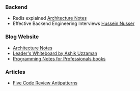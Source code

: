 
### Backend

- Redis explained [Architecture Notes](https://architecturenotes.co/redis/)
- Effective Backend Engineering Interviews [Hussein Nusser](https://medium.com/@hnasr/i-ask-this-question-to-every-backend-engineer-i-interview-8dd972648bb8)

### Blog Website
- [Architecture Notes](https://architecturenotes.co/)
- [Leader's Whiteboard by Ashik Uzzaman](https://ashikuzzaman.com/)
- [Programming Notes for Professionals books
](https://books.goalkicker.com/)

### Articles
- [Five Code Review Antipatterns
](https://blogs.oracle.com/javamagazine/post/five-code-review-antipatterns)